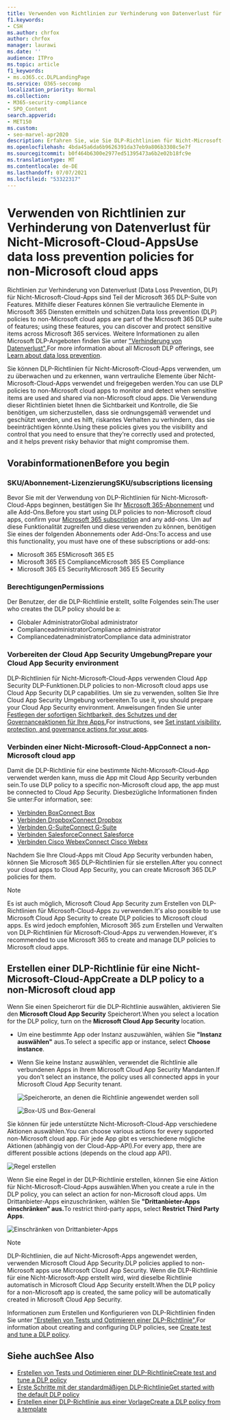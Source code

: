 ```yaml
---
title: Verwenden von Richtlinien zur Verhinderung von Datenverlust für Nicht-Microsoft-Cloud-Apps
f1.keywords:
- CSH
ms.author: chrfox
author: chrfox
manager: laurawi
ms.date: ''
audience: ITPro
ms.topic: article
f1_keywords:
- ms.o365.cc.DLPLandingPage
ms.service: O365-seccomp
localization_priority: Normal
ms.collection:
- M365-security-compliance
- SPO_Content
search.appverid:
- MET150
ms.custom:
- seo-marvel-apr2020
description: Erfahren Sie, wie Sie DLP-Richtlinien für Nicht-Microsoft-Cloud-Apps verwenden.
ms.openlocfilehash: 4bda45a6da6b9626391da37eb9a806b3308c5e7f
ms.sourcegitcommit: b0f464b6300e2977ed51395473a6b2e02b18fc9e
ms.translationtype: MT
ms.contentlocale: de-DE
ms.lasthandoff: 07/07/2021
ms.locfileid: "53322317"
---
```

# <a name="use-data-loss-prevention-policies-for-non-microsoft-cloud-apps"></a><span data-ttu-id="99530-103">Verwenden von Richtlinien zur Verhinderung von Datenverlust für Nicht-Microsoft-Cloud-Apps</span><span class="sxs-lookup"><span data-stu-id="99530-103">Use data loss prevention policies for non-Microsoft cloud apps</span></span>

<span data-ttu-id="99530-104">Richtlinien zur Verhinderung von Datenverlust (Data Loss Prevention, DLP) für Nicht-Microsoft-Cloud-Apps sind Teil der Microsoft 365 DLP-Suite von Features. Mithilfe dieser Features können Sie vertrauliche Elemente in Microsoft 365 Diensten ermitteln und schützen.</span><span class="sxs-lookup"><span data-stu-id="99530-104">Data loss prevention (DLP) policies to non-Microsoft cloud apps are part of the Microsoft 365 DLP suite of features; using these features, you can discover and protect sensitive items across Microsoft 365 services.</span></span> <span data-ttu-id="99530-105">Weitere Informationen zu allen Microsoft DLP-Angeboten finden Sie unter ["Verhinderung von Datenverlust".](dlp-learn-about-dlp.md)</span><span class="sxs-lookup"><span data-stu-id="99530-105">For more information about all Microsoft DLP offerings, see [Learn about data loss prevention](dlp-learn-about-dlp.md).</span></span>

<span data-ttu-id="99530-106">Sie können DLP-Richtlinien für Nicht-Microsoft-Cloud-Apps verwenden, um zu überwachen und zu erkennen, wann vertrauliche Elemente über Nicht-Microsoft-Cloud-Apps verwendet und freigegeben werden.</span><span class="sxs-lookup"><span data-stu-id="99530-106">You can use DLP policies to non-Microsoft cloud apps to monitor and detect when sensitive items are used and shared via non-Microsoft cloud apps.</span></span> <span data-ttu-id="99530-107">Die Verwendung dieser Richtlinien bietet Ihnen die Sichtbarkeit und Kontrolle, die Sie benötigen, um sicherzustellen, dass sie ordnungsgemäß verwendet und geschützt werden, und es hilft, riskantes Verhalten zu verhindern, das sie beeinträchtigen könnte.</span><span class="sxs-lookup"><span data-stu-id="99530-107">Using these policies gives you the visibility and control that you need to ensure that they're correctly used and protected, and it helps prevent risky behavior that might compromise them.</span></span>

## <a name="before-you-begin"></a><span data-ttu-id="99530-108">Vorabinformationen</span><span class="sxs-lookup"><span data-stu-id="99530-108">Before you begin</span></span>

### <a name="skusubscriptions-licensing"></a><span data-ttu-id="99530-109">SKU/Abonnement-Lizenzierung</span><span class="sxs-lookup"><span data-stu-id="99530-109">SKU/subscriptions licensing</span></span>

<span data-ttu-id="99530-110">Bevor Sie mit der Verwendung von DLP-Richtlinien für Nicht-Microsoft-Cloud-Apps beginnen, bestätigen Sie Ihr [Microsoft 365-Abonnement](https://www.microsoft.com/microsoft-365/compare-microsoft-365-enterprise-plans?rtc=1) und alle Add-Ons.</span><span class="sxs-lookup"><span data-stu-id="99530-110">Before you start using DLP policies to non-Microsoft cloud apps, confirm your [Microsoft 365 subscription](https://www.microsoft.com/microsoft-365/compare-microsoft-365-enterprise-plans?rtc=1) and any add-ons.</span></span> <span data-ttu-id="99530-111">Um auf diese Funktionalität zugreifen und diese verwenden zu können, benötigen Sie eines der folgenden Abonnements oder Add-Ons:</span><span class="sxs-lookup"><span data-stu-id="99530-111">To access and use this functionality, you must have one of these subscriptions or add-ons:</span></span>

- <span data-ttu-id="99530-112">Microsoft 365 E5</span><span class="sxs-lookup"><span data-stu-id="99530-112">Microsoft 365 E5</span></span>
- <span data-ttu-id="99530-113">Microsoft 365 E5 Compliance</span><span class="sxs-lookup"><span data-stu-id="99530-113">Microsoft 365 E5 Compliance</span></span>
- <span data-ttu-id="99530-114">Microsoft 365 E5 Security</span><span class="sxs-lookup"><span data-stu-id="99530-114">Microsoft 365 E5 Security</span></span>

### <a name="permissions"></a><span data-ttu-id="99530-115">Berechtigungen</span><span class="sxs-lookup"><span data-stu-id="99530-115">Permissions</span></span>
<span data-ttu-id="99530-116">Der Benutzer, der die DLP-Richtlinie erstellt, sollte Folgendes sein:</span><span class="sxs-lookup"><span data-stu-id="99530-116">The user who creates the DLP policy should be a:</span></span>
- <span data-ttu-id="99530-117">Globaler Administrator</span><span class="sxs-lookup"><span data-stu-id="99530-117">Global administrator</span></span>
- <span data-ttu-id="99530-118">Complianceadministrator</span><span class="sxs-lookup"><span data-stu-id="99530-118">Compliance administrator</span></span>
- <span data-ttu-id="99530-119">Compliancedatenadministrator</span><span class="sxs-lookup"><span data-stu-id="99530-119">Compliance data administrator</span></span>

### <a name="prepare-your-cloud-app-security-environment"></a><span data-ttu-id="99530-120">Vorbereiten der Cloud App Security Umgebung</span><span class="sxs-lookup"><span data-stu-id="99530-120">Prepare your Cloud App Security environment</span></span>

<span data-ttu-id="99530-121">DLP-Richtlinien für Nicht-Microsoft-Cloud-Apps verwenden Cloud App Security DLP-Funktionen.</span><span class="sxs-lookup"><span data-stu-id="99530-121">DLP policies to non-Microsoft cloud apps use Cloud App Security DLP capabilities.</span></span> <span data-ttu-id="99530-122">Um sie zu verwenden, sollten Sie Ihre Cloud App Security Umgebung vorbereiten.</span><span class="sxs-lookup"><span data-stu-id="99530-122">To use it, you should prepare your Cloud App Security environment.</span></span> <span data-ttu-id="99530-123">Anweisungen finden Sie unter [Festlegen der sofortigen Sichtbarkeit, des Schutzes und der Governanceaktionen für Ihre Apps.](/cloud-app-security/getting-started-with-cloud-app-security#step-1-set-instant-visibility-protection-and-governance-actions-for-your-apps)</span><span class="sxs-lookup"><span data-stu-id="99530-123">For instructions, see [Set instant visibility, protection, and governance actions for your apps](/cloud-app-security/getting-started-with-cloud-app-security#step-1-set-instant-visibility-protection-and-governance-actions-for-your-apps).</span></span>

### <a name="connect-a-non-microsoft-cloud-app"></a><span data-ttu-id="99530-124">Verbinden einer Nicht-Microsoft-Cloud-App</span><span class="sxs-lookup"><span data-stu-id="99530-124">Connect a non-Microsoft cloud app</span></span>

<span data-ttu-id="99530-125">Damit die DLP-Richtlinie für eine bestimmte Nicht-Microsoft-Cloud-App verwendet werden kann, muss die App mit Cloud App Security verbunden sein.</span><span class="sxs-lookup"><span data-stu-id="99530-125">To use DLP policy to a specific non-Microsoft cloud app, the app must be connected to Cloud App Security.</span></span> <span data-ttu-id="99530-126">Diesbezügliche Informationen finden Sie unter:</span><span class="sxs-lookup"><span data-stu-id="99530-126">For information, see:</span></span>

- [<span data-ttu-id="99530-127">Verbinden Box</span><span class="sxs-lookup"><span data-stu-id="99530-127">Connect Box</span></span>](/cloud-app-security/connect-box-to-microsoft-cloud-app-security)
- [<span data-ttu-id="99530-128">Verbinden Dropbox</span><span class="sxs-lookup"><span data-stu-id="99530-128">Connect Dropbox</span></span>](/cloud-app-security/connect-dropbox-to-microsoft-cloud-app-security)
- [<span data-ttu-id="99530-129">Verbinden G-Suite</span><span class="sxs-lookup"><span data-stu-id="99530-129">Connect G-Suite</span></span>](/cloud-app-security/connect-google-apps-to-microsoft-cloud-app-security)
- [<span data-ttu-id="99530-130">Verbinden Salesforce</span><span class="sxs-lookup"><span data-stu-id="99530-130">Connect Salesforce</span></span>](/cloud-app-security/connect-salesforce-to-microsoft-cloud-app-security)
- [<span data-ttu-id="99530-131">Verbinden Cisco Webex</span><span class="sxs-lookup"><span data-stu-id="99530-131">Connect Cisco Webex</span></span>](/cloud-app-security/connect-webex-to-microsoft-cloud-app-security)

<span data-ttu-id="99530-132">Nachdem Sie Ihre Cloud-Apps mit Cloud App Security verbunden haben, können Sie Microsoft 365 DLP-Richtlinien für sie erstellen.</span><span class="sxs-lookup"><span data-stu-id="99530-132">After you connect your cloud apps to Cloud App Security, you can create Microsoft 365 DLP policies for them.</span></span>

> [!NOTE]
> <span data-ttu-id="99530-133">Es ist auch möglich, Microsoft Cloud App Security zum Erstellen von DLP-Richtlinien für Microsoft-Cloud-Apps zu verwenden.</span><span class="sxs-lookup"><span data-stu-id="99530-133">It's also possible to use Microsoft Cloud App Security to create DLP policies to Microsoft cloud apps.</span></span> <span data-ttu-id="99530-134">Es wird jedoch empfohlen, Microsoft 365 zum Erstellen und Verwalten von DLP-Richtlinien für Microsoft-Cloud-Apps zu verwenden.</span><span class="sxs-lookup"><span data-stu-id="99530-134">However, it's recommended to use Microsoft 365 to create and manage DLP policies to Microsoft cloud apps.</span></span>

## <a name="create-a-dlp-policy-to-a-non-microsoft-cloud-app"></a><span data-ttu-id="99530-135">Erstellen einer DLP-Richtlinie für eine Nicht-Microsoft-Cloud-App</span><span class="sxs-lookup"><span data-stu-id="99530-135">Create a DLP policy to a non-Microsoft cloud app</span></span>

<span data-ttu-id="99530-136">Wenn Sie einen Speicherort für die DLP-Richtlinie auswählen, aktivieren Sie den **Microsoft Cloud App Security** Speicherort.</span><span class="sxs-lookup"><span data-stu-id="99530-136">When you select a location for the DLP policy, turn on the **Microsoft Cloud App Security** location.</span></span>

- <span data-ttu-id="99530-137">Um eine bestimmte App oder Instanz auszuwählen, wählen Sie **"Instanz auswählen"** aus.</span><span class="sxs-lookup"><span data-stu-id="99530-137">To select a specific app or instance, select **Choose instance**.</span></span>
- <span data-ttu-id="99530-138">Wenn Sie keine Instanz auswählen, verwendet die Richtlinie alle verbundenen Apps in Ihrem Microsoft Cloud App Security Mandanten.</span><span class="sxs-lookup"><span data-stu-id="99530-138">If you don't select an instance, the policy uses all connected apps in your Microsoft Cloud App Security tenant.</span></span>

   ![Speicherorte, an denen die Richtlinie angewendet werden soll](../media/1-dlp-non-microsoft-cloud-app-choose-instance.png)

   ![Box-US und Box-General](../media/2-dlp-non-microsoft-cloud-app-box.png)

<span data-ttu-id="99530-141">Sie können für jede unterstützte Nicht-Microsoft-Cloud-App verschiedene Aktionen auswählen.</span><span class="sxs-lookup"><span data-stu-id="99530-141">You can choose various actions for every supported non-Microsoft cloud app.</span></span> <span data-ttu-id="99530-142">Für jede App gibt es verschiedene mögliche Aktionen (abhängig von der Cloud-App-API).</span><span class="sxs-lookup"><span data-stu-id="99530-142">For every app, there are different possible actions (depends on the cloud app API).</span></span>

![Regel erstellen](../media/3-dlp-non-microsoft-cloud-app-create-rule.png)

<span data-ttu-id="99530-144">Wenn Sie eine Regel in der DLP-Richtlinie erstellen, können Sie eine Aktion für Nicht-Microsoft-Cloud-Apps auswählen.</span><span class="sxs-lookup"><span data-stu-id="99530-144">When you create a rule in the DLP policy, you can select an action for non-Microsoft cloud apps.</span></span> <span data-ttu-id="99530-145">Um Drittanbieter-Apps einzuschränken, wählen Sie **"Drittanbieter-Apps einschränken" aus.**</span><span class="sxs-lookup"><span data-stu-id="99530-145">To restrict third-party apps, select **Restrict Third Party Apps**.</span></span>

![Einschränken von Drittanbieter-Apps](../media/4-dlp-non-microsoft-cloud-app-restrict-third-party-apps.png)

> [!NOTE]
> <span data-ttu-id="99530-147">DLP-Richtlinien, die auf Nicht-Microsoft-Apps angewendet werden, verwenden Microsoft Cloud App Security.</span><span class="sxs-lookup"><span data-stu-id="99530-147">DLP policies applied to non-Microsoft apps use Microsoft Cloud App Security.</span></span> <span data-ttu-id="99530-148">Wenn die DLP-Richtlinie für eine Nicht-Microsoft-App erstellt wird, wird dieselbe Richtlinie automatisch in Microsoft Cloud App Security erstellt.</span><span class="sxs-lookup"><span data-stu-id="99530-148">When the DLP policy for a non-Microsoft app is created, the same policy will be automatically created in Microsoft Cloud App Security.</span></span>

<span data-ttu-id="99530-149">Informationen zum Erstellen und Konfigurieren von DLP-Richtlinien finden Sie unter ["Erstellen von Tests und Optimieren einer DLP-Richtlinie".](./create-test-tune-dlp-policy.md)</span><span class="sxs-lookup"><span data-stu-id="99530-149">For information about creating and configuring DLP policies, see [Create test and tune a DLP policy](./create-test-tune-dlp-policy.md).</span></span>

## <a name="see-also"></a><span data-ttu-id="99530-150">Siehe auch</span><span class="sxs-lookup"><span data-stu-id="99530-150">See Also</span></span>

- [<span data-ttu-id="99530-151">Erstellen von Tests und Optimieren einer DLP-Richtlinie</span><span class="sxs-lookup"><span data-stu-id="99530-151">Create test and tune a DLP policy</span></span>](./create-test-tune-dlp-policy.md)
- [<span data-ttu-id="99530-152">Erste Schritte mit der standardmäßigen DLP-Richtlinie</span><span class="sxs-lookup"><span data-stu-id="99530-152">Get started with the default DLP policy</span></span>](./get-started-with-the-default-dlp-policy.md)
- [<span data-ttu-id="99530-153">Erstellen einer DLP-Richtlinie aus einer Vorlage</span><span class="sxs-lookup"><span data-stu-id="99530-153">Create a DLP policy from a template</span></span>](./create-a-dlp-policy-from-a-template.md)
